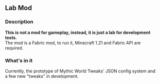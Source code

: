 Lab Mod
---
### Description
**This is not a mod for gameplay, instead, it is just a lab for development tests.**  
The mod is a Fabric mod, to run it, Minecraft 1.21 and Fabric API are required.
### What's in it
Currently, the prototype of Mythic World Tweaks' JSON config system and a few new "tweaks" in development.